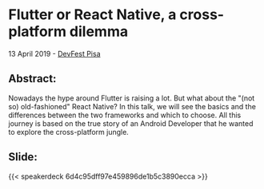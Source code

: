 # Flutter or React Native, a cross-platform dilemma


13 April 2019 - [DevFest Pisa](https://devfest.gdgpisa.it/schedule?sessionId=226)

## Abstract:
Nowadays the hype around Flutter is raising a lot. But what about the "(not so) old-fashioned" React Native? In this talk, we will see the basics and the differences between the two frameworks and which to choose. All this journey is based on the true story of an Android Developer that he wanted to explore the cross-platform jungle.

## Slide:
{{< speakerdeck 6d4c95dff97e459896de1b5c3890ecca  >}}

